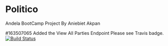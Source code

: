 # Politico
Andela BootCamp Project By Aniebiet Akpan

#163507065 Added the View All Parties Endpoint
Please see Travis badge.
[![Build Status](https://travis-ci.org/elniebiet/Politico.svg?branch=ft-get-a-party-163507065)](https://travis-ci.org/elniebiet/Politico)

